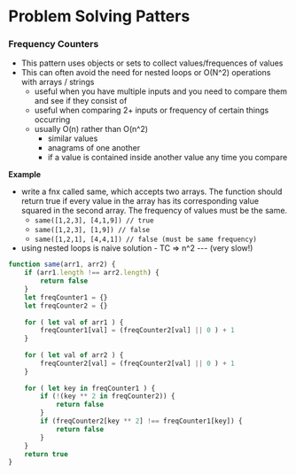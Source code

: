 # Problem Solving Patters

### Frequency Counters

* This pattern uses objects or sets to collect values/frequences of values
* This can often avoid the need for nested loops or O\(N^2\) operations with arrays / strings
  * useful when you have multiple inputs and you need to compare them and see if they consist of 
  * useful when comparing 2+ inputs or frequency of certain things occurring
  * usually O\(n\) rather than O\(n^2\) 
    * similar values
    * anagrams of one another
    * if a value is contained inside another value any time you compare

**Example**

* write a fnx called same, which accepts two arrays. The function should return true if every value in the array has its corresponding value squared in the second array. The frequency of values must be the same. 
  * `same([1,2,3], [4,1,9]) // true`
  * `same([1,2,3], [1,9]) // false`
  * `same([1,2,1], [4,4,1]) // false (must be same frequency)`
* using nested loops is naive solution - TC =&gt; n^2 --- \(very slow!\)

```javascript
function same(arr1, arr2) {
    if (arr1.length !== arr2.length) {
        return false
    }
    let freqCounter1 = {}
    let freqCounter2 = {}
    
    for ( let val of arr1 ) { 
        freqCounter1[val] = (freqCounter2[val] || 0 ) + 1 
    }
    
    for ( let val of arr2 ) {
        freqCounter2[val] = (freqCounter2[val] || 0 ) + 1
    }
    
    for ( let key in freqCounter1 ) { 
        if (!(key ** 2 in freqCounter2)) { 
            return false
        }
        if (freqCounter2[key ** 2] !== freqCounter1[key]) { 
            return false
        }
    }
    return true
}
```

